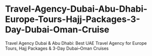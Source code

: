 # Travel-Agency-Dubai-Abu-Dhabi-Europe-Tours-Hajj-Packages-3-Day-Dubai-Oman-Cruise
Travel Agency Dubai &amp; Abu Dhabi: Best UAE Travel Agency for Europe Tours, Hajj Packages &amp; 3-Day Dubai–Oman Cruises
